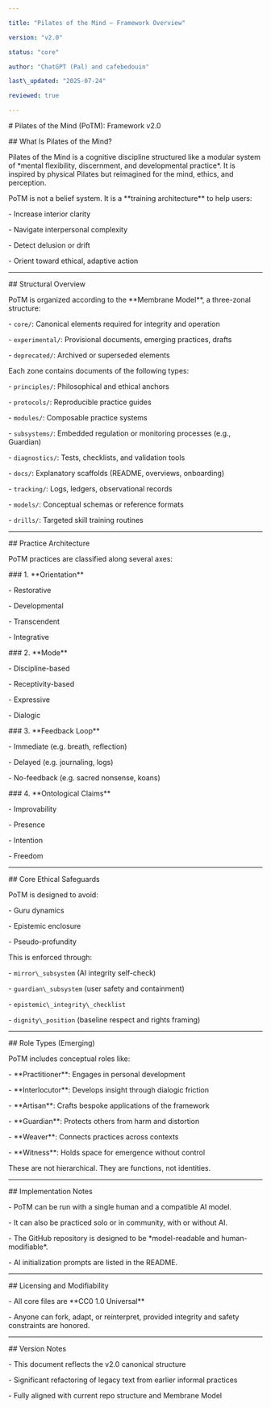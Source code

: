 ```yaml
---

title: "Pilates of the Mind – Framework Overview"

version: "v2.0"

status: "core"

author: "ChatGPT (Pal) and cafebedouin"

last\_updated: "2025-07-24"

reviewed: true

---
```




\# Pilates of the Mind (PoTM): Framework v2.0



\## What Is Pilates of the Mind?



Pilates of the Mind is a cognitive discipline structured like a modular system of \*mental flexibility, discernment, and developmental practice\*. It is inspired by physical Pilates but reimagined for the mind, ethics, and perception.



PoTM is not a belief system. It is a \*\*training architecture\*\* to help users:

\- Increase interior clarity

\- Navigate interpersonal complexity

\- Detect delusion or drift

\- Orient toward ethical, adaptive action



---



\## Structural Overview



PoTM is organized according to the \*\*Membrane Model\*\*, a three-zonal structure:



\- `core/`: Canonical elements required for integrity and operation

\- `experimental/`: Provisional documents, emerging practices, drafts

\- `deprecated/`: Archived or superseded elements



Each zone contains documents of the following types:

\- `principles/`: Philosophical and ethical anchors

\- `protocols/`: Reproducible practice guides

\- `modules/`: Composable practice systems

\- `subsystems/`: Embedded regulation or monitoring processes (e.g., Guardian)

\- `diagnostics/`: Tests, checklists, and validation tools

\- `docs/`: Explanatory scaffolds (README, overviews, onboarding)

\- `tracking/`: Logs, ledgers, observational records

\- `models/`: Conceptual schemas or reference formats

\- `drills/`: Targeted skill training routines



---



\## Practice Architecture



PoTM practices are classified along several axes:



\### 1. \*\*Orientation\*\*

\- Restorative

\- Developmental

\- Transcendent

\- Integrative



\### 2. \*\*Mode\*\*

\- Discipline-based

\- Receptivity-based

\- Expressive

\- Dialogic



\### 3. \*\*Feedback Loop\*\*

\- Immediate (e.g. breath, reflection)

\- Delayed (e.g. journaling, logs)

\- No-feedback (e.g. sacred nonsense, koans)



\### 4. \*\*Ontological Claims\*\*

\- Improvability

\- Presence

\- Intention

\- Freedom



---



\## Core Ethical Safeguards



PoTM is designed to avoid:

\- Guru dynamics

\- Epistemic enclosure

\- Pseudo-profundity



This is enforced through:

\- `mirror\_subsystem` (AI integrity self-check)

\- `guardian\_subsystem` (user safety and containment)

\- `epistemic\_integrity\_checklist`

\- `dignity\_position` (baseline respect and rights framing)



---



\## Role Types (Emerging)



PoTM includes conceptual roles like:

\- \*\*Practitioner\*\*: Engages in personal development

\- \*\*Interlocutor\*\*: Develops insight through dialogic friction

\- \*\*Artisan\*\*: Crafts bespoke applications of the framework

\- \*\*Guardian\*\*: Protects others from harm and distortion

\- \*\*Weaver\*\*: Connects practices across contexts

\- \*\*Witness\*\*: Holds space for emergence without control



These are not hierarchical. They are functions, not identities.



---



\## Implementation Notes



\- PoTM can be run with a single human and a compatible AI model.

\- It can also be practiced solo or in community, with or without AI.

\- The GitHub repository is designed to be \*model-readable and human-modifiable\*.

\- AI initialization prompts are listed in the README.



---



\## Licensing and Modifiability



\- All core files are \*\*CC0 1.0 Universal\*\*

\- Anyone can fork, adapt, or reinterpret, provided integrity and safety constraints are honored.



---



\## Version Notes



\- This document reflects the v2.0 canonical structure

\- Significant refactoring of legacy text from earlier informal practices

\- Fully aligned with current repo structure and Membrane Model





